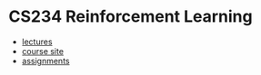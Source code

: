 # CS234 Reinforcement Learning

- [lectures](https://www.youtube.com/watch?v=WsvFL-LjA6U&list=PLoROMvodv4rN4wG6Nk6sNpTEbuOSosZdX)
- [course site](https://web.stanford.edu/class/cs234/)
- [assignments](https://github.com/Rhyme0730/CS234-Reinforcement-Learning/blob/main/Assignments/CS234_A1.pdf)